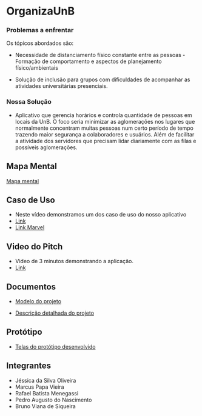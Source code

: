 # OrganizaUnB

### Problemas a enfrentar

Os tópicos abordados são:

- Necessidade de distanciamento físico constante entre as pessoas - Formação de comportamento e aspectos de planejamento físico/ambientais

- Solução de inclusão para grupos com dificuldades de acompanhar as atividades universitárias presenciais.

### Nossa Solução

- Aplicativo que gerencia horários e controla quantidade de pessoas em locais
da UnB. O foco seria minimizar as aglomerações nos lugares que normalmente concentram
muitas pessoas num certo período de tempo trazendo maior segurança a colaboradores e
usuários. Além de facilitar a atividade dos servidores que precisam lidar diariamente com as
filas e possíveis aglomerações.

## Mapa Mental

[Mapa mental](mapa_mental.jpeg)

## Caso de Uso

- Neste vídeo demonstramos um dos caso de uso do nosso aplicativo
- [Link](https://youtu.be/IgFccHqJIPQ)
- [Link Marvel](https://marvelapp.com/2462c596/screen/70681031)

## Video do Pitch

- Video de 3 minutos demonstrando a aplicação.
- [Link](https://youtu.be/zstoXSKeMAc)

## Documentos

- [Modelo do projeto](modelo_projeto.pdf)

- [Descrição detalhada do projeto](OrganizaUnB-detalhamento_solução.pdf)

## Protótipo

- [Telas do protótipo desenvolvido](PROTOTIPO/TELAS)

## Integrantes

- Jéssica da Silva Oliveira 
- Marcus Papa Vieira
- Rafael Batista Menegassi
- Pedro Augusto do Nascimento
- Bruno Viana de Siqueira
